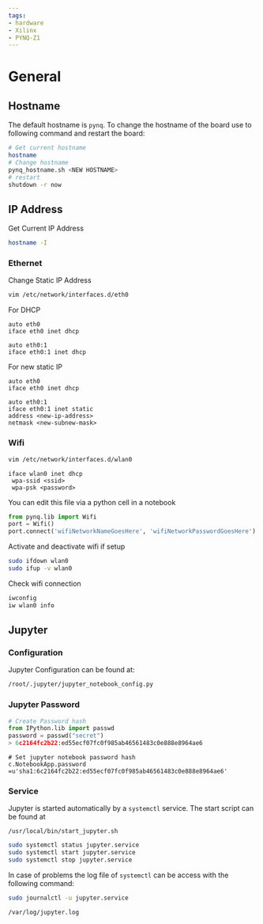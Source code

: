```yaml
---
tags:
- hardware
- Xilinx
- PYNQ-Z1
---
```

# General
## Hostname

The default hostname is `pynq`. To change the hostname of the board use to following command and restart the board:

``` bash
# Get current hostname
hostname
# Change hostname
pynq_hostname.sh <NEW HOSTNAME>
# restart
shutdown -r now
```

## IP Address
Get Current IP Address

``` bash
hostname -I
```

### Ethernet
Change Static IP Address

``` bash
vim /etc/network/interfaces.d/eth0
```

For DHCP

```
auto eth0
iface eth0 inet dhcp

auto eth0:1
iface eth0:1 inet dhcp
```

For new static IP

```
auto eth0
iface eth0 inet dhcp

auto eth0:1
iface eth0:1 inet static
address <new-ip-address>
netmask <new-subnew-mask>
```

### Wifi

``` bash
vim /etc/network/interfaces.d/wlan0
```

```
iface wlan0 inet dhcp
 wpa-ssid <ssid>
 wpa-psk <password>
```

You can edit this file via a python cell in a notebook

``` python
from pynq.lib import Wifi
port = Wifi()
port.connect('wifiNetworkNameGoesHere', 'wifiNetworkPasswordGoesHere')
```

Activate and deactivate wifi if setup

``` bash
sudo ifdown wlan0
sudo ifup -v wlan0
```

Check wifi connection

``` bash
iwconfig
iw wlan0 info
```

## Jupyter
### Configuration
Jupyter Configuration can be found at:

``` bash
/root/.jupyter/jupyter_notebook_config.py
```

### Jupyter Password

``` python
# Create Password hash
from IPython.lib import passwd
password = passwd("secret")
> 6c2164fc2b22:ed55ecf07fc0f985ab46561483c0e888e8964ae6
```

``` {.python caption="jupyter_notebook_config.py"}
# Set jupyter notebook password hash
c.NotebookApp.password =u'sha1:6c2164fc2b22:ed55ecf07fc0f985ab46561483c0e888e8964ae6'
```

### Service

Jupyter is started automatically by a `systemctl` service. The start script can be found at

```
/usr/local/bin/start_jupyter.sh
```

``` bash
sudo systemctl status jupyter.service
sudo systemctl start jupyter.service
sudo systemctl stop jupyter.service
```

In case of problems the log file of `systemctl` can be access with the following command:

``` bash
sudo journalctl -u jupyter.service
```

```
/var/log/jupyter.log
```
